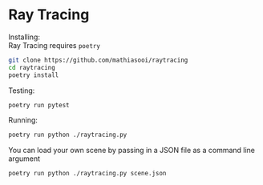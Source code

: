 # Ray Tracing

Installing:\
Ray Tracing requires `poetry`
```bash
git clone https://github.com/mathiasooi/raytracing
cd raytracing
poetry install
```

Testing:
```bash
poetry run pytest
```

Running:
```bash
poetry run python ./raytracing.py
```
You can load your own scene by passing in a JSON file as a command line argument
```bash
poetry run python ./raytracing.py scene.json
```
